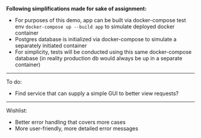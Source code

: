**Following simplifications made for sake of assignment:**

- For purposes of this demo, app can be built via docker-compose test env `docker-compose up --build app` to simulate deployed docker container
- Postgres database is initialized via docker-compose to simulate a separately initiated container
- For simplicity, tests will be conducted using this same docker-compose database (in reality production db would always be up in a separate container)

-------------------
To do:
- Find service that can supply a simple GUI to better view requests?


-------------------

Wishlist:

- Better error handling that covers more cases
- More user-friendly, more detailed error messages